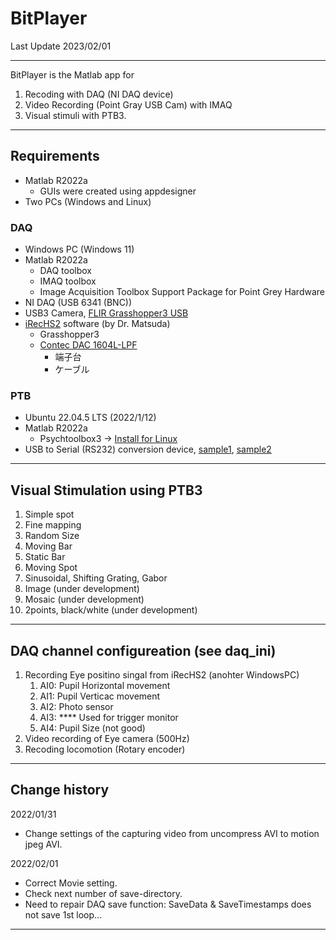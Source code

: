 # BitPlayer

Last Update 2023/02/01

***
BitPlayer is the Matlab app for
1. Recoding with DAQ (NI DAQ device) 
1. Video Recording (Point Gray USB Cam) with IMAQ
1. Visual stimuli with PTB3.
---

## Requirements
- Matlab R2022a
    - GUIs were created using appdesigner
- Two PCs (Windows and Linux)

### DAQ
- Windows PC (Windows 11)
- Matlab R2022a
    - DAQ toolbox
    - IMAQ toolbox
    - Image Acquisition Toolbox Support Package for Point Grey Hardware
- NI DAQ (USB 6341 (BNC))
- USB3 Camera, [FLIR Grasshopper3 USB](https://www.flir.jp/products/grasshopper3-usb3/?model=GS3-U3-23S6M-C&vertical=machine+vision&segment=iis)
- [iRecHS2](https://staff.aist.go.jp/k.matsuda/iRecHS2/index_j.html) software (by Dr. Matsuda)
    - Grasshopper3
    - [Contec DAC 1604L-LPF](https://www.contec.com/jp/products-services/daq-control/pc-helper/pcie-card/ao-1604l-lpe/specification/)
        - 端子台
        - ケーブル

### PTB
- Ubuntu 22.04.5 LTS (2022/1/12)
- Matlab R2022a
    - Psychtoolbox3 -> [Install for Linux](http://psychtoolbox.org/download#Linux)
- USB to Serial (RS232) conversion device, [sample1](https://www.amazon.co.jp/gp/product/B00QUZY4UG/ref=ppx_yo_dt_b_asin_title_o02_s00?ie=UTF8&psc=1), [sample2](https://www.amazon.co.jp/dp/B07BBPX8B8/ref=redir_mobile_desktop?_encoding=UTF8&aaxitk=b4562da571740fa03e0eaec0f085e3e6&content-id=amzn1.sym.74628ee6-91f7-498f-9ee3-48ebe7802b64%3Aamzn1.sym.74628ee6-91f7-498f-9ee3-48ebe7802b64&hsa_cr_id=1826034210703&pd_rd_plhdr=t&pd_rd_r=21858199-a496-4344-984a-a2421f3c8821&pd_rd_w=iBz1R&pd_rd_wg=KwAnd&qid=1673485061&ref_=sbx_be_s_sparkle_mcd_asin_1_img&sr=1-2-ac08f2b1-eb5b-4f1a-aa64-9e8f448c33ed)
___
## Visual Stimulation using PTB3
1. Simple spot 
1. Fine mapping
1. Random Size
1. Moving Bar
1. Static Bar
1. Moving Spot
1. Sinusoidal, Shifting Grating, Gabor
1. Image (under development)
1. Mosaic (under development)
1. 2points, black/white (under development)
___
## DAQ channel configureation (see daq_ini)
1. Recording Eye positino singal from iRecHS2 (anohter WindowsPC)
    1. AI0: Pupil Horizontal movement
    1. AI1: Pupil Verticac movement
    1. AI2: Photo sensor
    1. AI3: **** Used for trigger monitor
    1. AI4: Pupil Size (not good)
1. Video recording of Eye camera (500Hz)
1. Recoding locomotion (Rotary encoder)

***
## Change history

2022/01/31
* Change settings of the capturing video from uncompress AVI to motion jpeg AVI.

2022/02/01
* Correct Movie setting.
* Check next number of save-directory.
* Need to repair DAQ save function: SaveData & SaveTimestamps does not save 1st loop...
***



